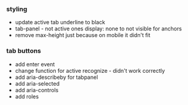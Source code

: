 ### styling

- update active tab underline to black
- tab-panel - not active ones display: none to not visible for anchors
- remove max-height just because on mobile it didn't fit

### tab buttons

- add enter event
- change function for active recognize - didn't work correctly
- add aria-describeby for tabpanel
- add aria-selected
- add aria-controls
- add roles
